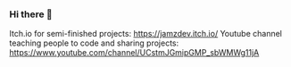 ### Hi there 👋

<!--
**Jamz25/Jamz25** is a ✨ _special_ ✨ repository because its `README.md` (this file) appears on your GitHub profile.

Here are some ideas to get you started:

- 🔭 I’m currently working on ...
- 🌱 I’m currently learning ...
- 👯 I’m looking to collaborate on ...
- 🤔 I’m looking for help with ...
- 💬 Ask me about ...
- 📫 How to reach me: ...
- 😄 Pronouns: ...
- ⚡ Fun fact: ...
-->
Itch.io for semi-finished projects: https://jamzdev.itch.io/
Youtube channel teaching people to code and sharing projects: https://www.youtube.com/channel/UCstmJGmipGMP_sbWMWg11jA
